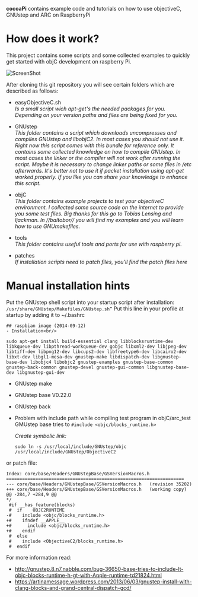 **cocoaPi** contains example code and tutorials on how to use objectiveC, GNUstep and ARC on RaspberryPi

# How does it work?

This project contains some scripts and some collected examples to quickly get started with objC development on raspberry Pi.

![ScreenShot](http://blog.tlensing.org/wp-content/uploads/2013/02/gnustep_gui_objective_c_on_ubuntu.jpg)

After cloning this git repository you will see certain folders which are described as follows:

- easyObjectiveC.sh<br/>
  _Is a small script wich _apt-get_'s the needed packages for you. Depending on your version paths and files are being fixed for you._

- GNUstep<br/>
  _This folder contains a script which downloads uncompresses and compiles GNUstep and libobjC2. In most cases you should not use it. Right now this script comes with this bundle for reference only. It contains some collected knowledge on how to compile GNUstep. In most cases the linker or the compiler will not work after running the script. Maybe it is necessary to change linker paths or some files in /etc afterwards. It's better not to use it if packet installation using _apt-get_ worked properly. If you like you can share your knowledge to enhance this script._

- objC<br/>
  _This folder contains example projects to test your objectiveC environment. I collected some source code on the internet to provide you some test files. Big thanks for this go to Tobias Lensing and ljackman. In //baltobor// you will find my examples and you will learn how to use GNUmakefiles._

- tools<br/>
  _This folder contains useful tools and ports for use with raspberry pi._

- patches<br/>
  _If installation scripts need to patch files, you'll find the patch files here_

# Manual installation hints
  Put the GNUstep shell script into your startup script after installation:
  ```/usr/share/GNUstep/Makefiles/GNUstep.sh”```
  Put this line in your profile at startup by adding it to ~/.bashrc 
  ```
## raspbian image (2014-09-12)
- Installation<br/>

sudo apt-get install build-essential clang libblocksruntime-dev libkqueue-dev libpthread-workqueue-dev gobjc libxml2-dev libjpeg-dev libtiff-dev libpng12-dev libcups2-dev libfreetype6-dev libcairo2-dev libxt-dev libgl1-mesa-dev gnustep-make libdispatch-dev libgnustep-base-dev libobjc4 libobjc2 gnustep-examples gnustep-base-common gnustep-back-common gnustep-devel gnustep-gui-common libgnustep-base-dev libgnustep-gui-dev
```

- GNUstep make<br/>
- GNUstep base V0.22.0<br/>
- GNUstep back<br/>
- Problem with include path while compiling test program in objC/arc_test<br/>
 GMUstep base tries to ```#include <objc/blocks_runtime.h>```

  _Create symbolic link:_ 
  ```
  sudo ln -s /usr/local/include/GNUstep/objc /usr/local/include/GNUstep/ObjectiveC2
  ```

 or patch file:

  ```
  Index: core/base/Headers/GNUstepBase/GSVersionMacros.h 
  =================================================================== 
  --- core/base/Headers/GNUstepBase/GSVersionMacros.h	(revision 35202) 
  +++ core/base/Headers/GNUstepBase/GSVersionMacros.h	(working copy) 
  @@ -284,7 +284,9 @@ 
  */ 
   #if __has_feature(blocks) 
   #  if	OBJC2RUNTIME 
  -#    include <objc/blocks_runtime.h> 
  +#    ifndef __APPLE__ 
  +#      include <objc/blocks_runtime.h> 
  +#    endif 
   #  else 
   #    include <ObjectiveC2/blocks_runtime.h> 
   #  endif 
  ```
  For more information read: 
  - http://gnustep.8.n7.nabble.com/bug-36650-base-tries-to-include-lt-objc-blocks-runtime-h-gt-with-Apple-runtime-td21824.html
  - https://artinamessage.wordpress.com/2013/06/03/gnustep-install-with-clang-blocks-and-grand-central-dispatch-gcd/

